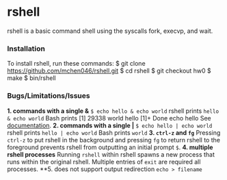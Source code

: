 # rshell
rshell is a basic command shell using the syscalls fork, execvp, and wait.
### Installation
To install rshell, run these commands:
	$ git clone https://github.com/mchen046/rshell.git
	$ cd rshell
	$ git checkout hw0
	$ make
	$ bin/rshell
### Bugs/Limitations/Issues
**1. commands with a single &**
`$ echo hello & echo world` 
rshell prints `hello & echo world`
Bash prints 
	[1] 29338
	world
	hello
	[1]+ Done					echo hello
See [documentation](http://bashitout.com/2013/05/18/Ampersands-on-the-command-line.html).
**2. commands with a single |**
`$ echo hello | echo world`
rshell prints `hello | echo world`
Bash prints `world`
**3. `ctrl-z` and `fg`**
Pressing `ctrl-z` to put rshell in the background and pressing `fg` to return rshell to the foreground prevents rshell from outputting an initial prompt `$`.
**4. multiple rshell processes**
Running `rshell` within rshell spawns a new process that runs within the original rshell. Multiple entries of `exit` are required all processes.
**5. does not support output redirection
`echo > filename`
